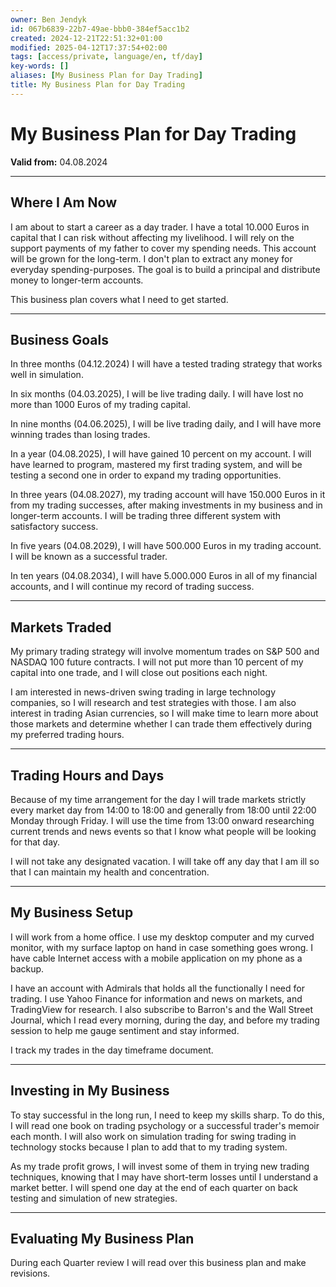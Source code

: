```yaml
---
owner: Ben Jendyk
id: 067b6839-22b7-49ae-bbb0-384ef5acc1b2
created: 2024-12-21T22:51:32+01:00
modified: 2025-04-12T17:37:54+02:00
tags: [access/private, language/en, tf/day]
key-words: []
aliases: [My Business Plan for Day Trading]
title: My Business Plan for Day Trading
---
```


# My Business Plan for Day Trading

**Valid from:** 04.08.2024

---

## Where I Am Now

I am about to start a career as a day trader. I have a total 10.000 Euros in capital that I can risk without affecting my livelihood. I will rely on the support payments of my father to cover my spending needs. This account will be grown for the long-term. I don't plan to extract any money for everyday spending-purposes. The goal is to build a principal and distribute money to longer-term accounts.

This business plan covers what I need to get started.

---

## Business Goals

In three months (04.12.2024) I will have a tested trading strategy that works well in simulation.

In six months (04.03.2025), I will be live trading daily. I will have lost no more than 1000 Euros of my trading capital.

In nine months (04.06.2025), I will be live trading daily, and I will have more winning trades than losing trades.

In a year (04.08.2025), I will have gained 10 percent on my account. I will have learned to program, mastered my first trading system, and will be testing a second one in order to expand my trading opportunities.

In three years (04.08.2027), my trading account will have 150.000 Euros in it from my trading successes, after making investments in my business and in longer-term accounts. I will be trading three different system with satisfactory success.

In five years (04.08.2029), I will have 500.000 Euros in my trading account. I will be known as a successful trader.

In ten years (04.08.2034), I will have 5.000.000 Euros in all of my financial accounts, and I will continue my record of trading success.

---

## Markets Traded

My primary trading strategy will involve momentum trades on S&P 500 and NASDAQ 100 future contracts. I will not put more than 10 percent of my capital into one trade, and I will close out positions each night.

I am interested in news-driven swing trading in large technology companies, so I will research and test strategies with those. I am also interest in trading Asian currencies, so I will make time to learn more about those markets and determine whether I can trade them effectively during my preferred trading hours.

---

## Trading Hours and Days

Because of my time arrangement for the day I will trade markets strictly every market day from 14:00 to 18:00 and generally from 18:00 until 22:00 Monday through Friday. I will use the time from 13:00 onward researching current trends and news events so that I know what people will be looking for that day.

I will not take any designated vacation. I will take off any day that I am ill so that I can maintain my health and concentration.

---

## My Business Setup

I will work from a home office. I use my desktop computer and my curved monitor, with my surface laptop on hand in case something goes wrong. I have cable Internet access with a mobile application on my phone as a backup.

I have an account with Admirals that holds all the functionally I need for trading. I use Yahoo Finance for information and news on markets, and TradingView for research. I also subscribe to Barron's and the Wall Street Journal, which I read every morning, during the day, and before my trading session to help me gauge sentiment and stay informed.

I track my trades in the day timeframe document.

---

## Investing in My Business

To stay successful in the long run, I need to keep my skills sharp. To do this, I will read one book on trading psychology or a successful trader's memoir each month. I will also work on simulation trading for swing trading in technology stocks because I plan to add that to my trading system.

As my trade profit grows, I will invest some of them in trying new trading techniques, knowing that I may have short-term losses until I understand a market better. I will spend one day at the end of each quarter on back testing and simulation of new strategies.

---

## Evaluating My Business Plan

During each Quarter review I will read over this business plan and make revisions.
